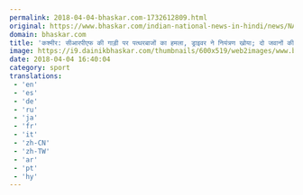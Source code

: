 ```yaml
---
permalink: 2018-04-04-bhaskar.com-1732612809.html
original: https://www.bhaskar.com/indian-national-news-in-hindi/news/NAT-NAN-HDLN-stone-pelters-attack-crpf-vehicle-in-kokernag-kashmir-two-jawans-killed-5844850-NOR.html
domain: bhaskar.com
title: 'कश्मीर: सीआरपीएफ की गाड़ी पर पत्थरबाजों का हमला, ड्राइवर ने नियंत्रण खोया; दो जवानों की मौत'
image: https://i9.dainikbhaskar.com/thumbnails/600x519/web2images/www.bhaskar.com/2018/04/04/patthar-baj-new_152285839.jpg
date: 2018-04-04 16:40:04
category: sport
translations: 
 - 'en'
 - 'es'
 - 'de'
 - 'ru'
 - 'ja'
 - 'fr'
 - 'it'
 - 'zh-CN'
 - 'zh-TW'
 - 'ar'
 - 'pt'
 - 'hy'
---
```


